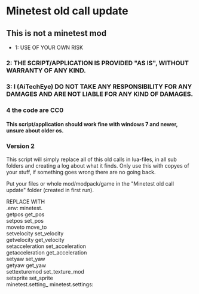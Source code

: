 # Minetest old call update
## This is not a minetest mod
* 1: USE OF YOUR OWN RISK
### 2: THE SCRIPT/APPLICATION IS PROVIDED "AS IS", WITHOUT WARRANTY OF ANY KIND.
### 3: I (AiTechEye) DO NOT TAKE ANY RESPONSIBILITY FOR ANY DAMAGES AND ARE NOT LIABLE FOR ANY KIND OF DAMAGES.
### 4 the code are CC0
#### This script/application should work fine with windows 7 and newer, unsure about older os.
### Version 2

This script will simply replace all of this old calls in lua-files, in all sub folders and creating a log about what it finds.
Only use this with copyes of your stuff, if something goes wrong there are no going back.


Put your files or whole mod/modpack/game in the "Minetest old call update" folder (created in first run).


REPLACE		WITH<br>
.env:		minetest.<br>
getpos		get_pos<br>
setpos		set_pos<br>
moveto		move_to<br>
setvelocity	set_velocity<br>
getvelocity	get_velocity<br>
setacceleration	set_acceleration<br>
getacceleration	get_acceleration<br>
setyaw		set_yaw<br>
getyaw		get_yaw<br>
settexturemod	set_texture_mod<br>
setsprite		set_sprite<br>
minetest.setting_	minetest.settings:<br>
